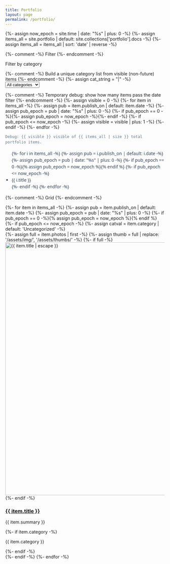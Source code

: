 ```yaml
---
title: Portfolio
layout: page
permalink: /portfolio/
---
```


{%- assign now_epoch = site.time | date: "%s" | plus: 0 -%}
{%- assign items_all = site.portfolio | default: site.collections['portfolio'].docs -%}
{%- assign items_all = items_all | sort: 'date' | reverse -%}

{%- comment -%} Filter {%- endcomment -%}
<div class="portfolio-filter">
  <label for="cat-filter" class="sr-only">Filter by category</label>

  {%- comment -%} Build a unique category list from visible (non-future) items {%- endcomment -%}
  {%- assign cat_string = "|" -%}
  <select id="cat-filter">
    <option value="all">All categories</option>
    {%- for i in items_all -%}
      {%- assign pub = i.publish_on | default: i.date -%}
      {%- assign pub_epoch = pub | date: "%s" | plus: 0 -%}
      {%- if pub_epoch == 0 -%}{% assign pub_epoch = now_epoch %}{% endif %}
      {%- if pub_epoch <= now_epoch and i.category and i.category != "" -%}
        {%- assign needle = "|" | append: i.category | append: "|" -%}
        {%- unless cat_string contains needle -%}
          {%- assign cat_string = cat_string | append: i.category | append: "|" -%}
          <option value="{{ i.category | downcase }}">{{ i.category }}</option>
        {%- endunless -%}
      {%- endif -%}
    {%- endfor -%}
    {%- assign has_uncat = false -%}
    {%- for i in items_all -%}
      {%- assign pub = i.publish_on | default: i.date -%}
      {%- assign pub_epoch = pub | date: "%s" | plus: 0 -%}
      {%- if pub_epoch == 0 -%}{% assign pub_epoch = now_epoch %}{% endif %}
      {%- if pub_epoch <= now_epoch and (i.category == nil or i.category == "") -%}
        {%- assign has_uncat = true -%}
      {%- endif -%}
    {%- endfor -%}
    {%- if has_uncat -%}
      <option value="uncategorized">Uncategorized</option>
    {%- endif -%}
  </select>
</div>

{%- comment -%} Temporary debug: show how many items pass the date filter {%- endcomment -%}
{%- assign visible = 0 -%}
{%- for item in items_all -%}
  {%- assign pub = item.publish_on | default: item.date -%}
  {%- assign pub_epoch = pub | date: "%s" | plus: 0 -%}
  {%- if pub_epoch == 0 -%}{%- assign pub_epoch = now_epoch -%}{%- endif -%}
  {%- if pub_epoch <= now_epoch -%}
    {%- assign visible = visible | plus: 1 -%}
  {%- endif -%}
{%- endfor -%}
<p class="debug-note" style="font:12px/1.4 monospace;color:#64748b;margin:.25rem 0 1rem;">Debug: {{ visible }} visible of {{ items_all | size }} total portfolio items.</p>

<ul class="debug-list" style="font:14px/1.5 system-ui;margin:.25rem 0 1rem;color:#334155;list-style:disc;padding-left:1.25rem;">
  {%- for i in items_all -%}
    {%- assign pub = i.publish_on | default: i.date -%}
    {%- assign pub_epoch = pub | date: "%s" | plus: 0 -%}
    {%- if pub_epoch == 0 -%}{% assign pub_epoch = now_epoch %}{% endif %}
    {%- if pub_epoch <= now_epoch -%}
      <li>{{ i.title }}</li>
    {%- endif -%}
  {%- endfor -%}
</ul>

{%- comment -%} Grid {%- endcomment -%}
<div class="card-grid" id="portfolio-grid">
  {%- for item in items_all -%}
    {%- assign pub = item.publish_on | default: item.date -%}
    {%- assign pub_epoch = pub | date: "%s" | plus: 0 -%}
    {%- if pub_epoch == 0 -%}{% assign pub_epoch = now_epoch %}{% endif %}
    {%- if pub_epoch <= now_epoch -%}
      {%- assign catval = item.category | default: 'Uncategorized' -%}
      <article class="card" data-category="{{ catval | downcase }}">
        {%- assign full = item.photos | first -%}
        {%- assign thumb = full | replace: '/assets/img/', '/assets/thumbs/' -%}
        {%- if full -%}
          <a
            class="gallery-item"
            href="{{ full | relative_url }}"
            data-full="{{ full | relative_url }}"
            data-alt="{{ item.title | escape }}"
            data-caption="{{ item.summary | escape }}"
            aria-label="Open image"
          >
            <img
              src="{{ thumb | relative_url }}"
              alt="{{ item.title | escape }}"
              loading="lazy"
              decoding="async"
              width="800"
              height="800"
            >
          </a>
        {%- endif -%}
        <div class="pad">
          <h3><a href="{{ item.url | relative_url }}">{{ item.title }}</a></h3>
          <p>{{ item.summary }}</p>
          {%- if item.category -%}
            <p class="mini-cat"><span class="tag">{{ item.category }}</span></p>
          {%- endif -%}
        </div>
      </article>
    {%- endif -%}
  {%- endfor -%}
</div>